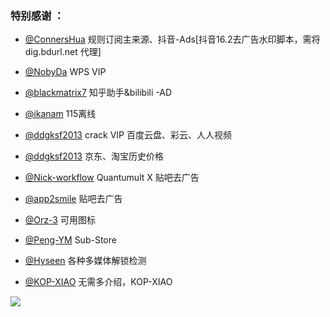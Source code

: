 ### 特别感谢 ：

* [@ConnersHua](https://github.com/DivineEngine/Profiles/tree/master) 规则订阅主来源、抖音-Ads[抖音16.2去广告水印脚本，需将 dig.bdurl.net 代理]

* [@NobyDa](https://github.com/NobyDa/Script/tree/master) WPS VIP

* [@blackmatrix7](https://github.com/blackmatrix7/ios_rule_script) 知乎助手&bilibili -AD

* [@ikanam](https://github.com/ikanam/Surge-Scripts) 115离线

* [@ddgksf2013](https://github.com/ddgksf2013/Cuttlefish/blob/master/Rewrite/UnlockApp.conf) crack VIP 百度云盘、彩云、人人视频

* [@ddgksf2013](https://raw.githubusercontent.com/ddgksf2013/Cuttlefish/master/Rewrite/History_price.conf) 京东、淘宝历史价格

* [@Nick-workflow](https://github.com/Nick-workflow/script-test) Quantumult X 贴吧去广告

* [@app2smile](https://github.com/app2smile/rules) 贴吧去广告

* [@Orz-3](https://github.com/Orz-3/mini) 可用图标

* [@Peng-YM](https://github.com/Peng-YM/Sub-Store) Sub-Store

* [@Hyseen](https://github.com/Hyseen/Scripts/tree/master/QuantumultX) 各种多媒体解锁检测

* [@KOP-XIAO](https://github.com/KOP-XIAO/QuantumultX/tree/master/Scripts) 无需多介绍，KOP-XIAO

![](https://cdn.jsdelivr.net/gh/chaizia/mypic@a9846ed81ea178f53b43f45907fbb18d872bbc05/2021/11/30/fb47fea974b8da74d33d63a58dd57ee1.png)




